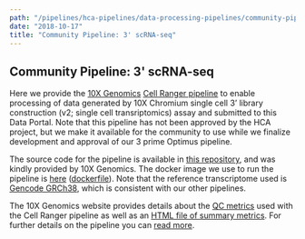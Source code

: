 ```yaml
---
path: "/pipelines/hca-pipelines/data-processing-pipelines/community-pipeline-3-prime-scrna-seq"
date: "2018-10-17"
title: "Community Pipeline: 3' scRNA-seq"
---
```


## Community Pipeline: 3' scRNA-seq

Here we provide the [10X Genomics](https://www.10xgenomics.com/) [Cell Ranger pipeline](https://support.10xgenomics.com/single-cell-gene-expression/software/pipelines/latest/what-is-cell-ranger/) to enable processing of data generated by 10X Chromium single cell 3’ library construction (v2; single cell transriptomics) assay and submitted to this Data Portal. Note that this pipeline has not been approved by the HCA project, but we make it available for the community to use while we finalize development and approval of our 3 prime Optimus pipeline. 

The source code for the pipeline is available in [this repository](https://github.com/10XGenomics/cellranger), and was kindly provided by 10X Genomics. The docker image we use to run the pipeline is [here](https://quay.io/repository/humancellatlas/secondary-analysis-cellranger) ([dockerfile](https://github.com/HumanCellAtlas/skylab/blob/master/docker/cellranger/Dockerfile)). Note that the reference transcriptome used is [Gencode GRCh38](https://www.gencodegenes.org/human/release_27.html), which is  consistent with our other pipelines.

The 10X Genomics website provides details about the [QC metrics](https://support.10xgenomics.com/single-cell-gene-expression/software/pipelines/latest/output/metrics) used with the Cell Ranger pipeline as well as an [HTML file of summary metrics](https://support.10xgenomics.com/single-cell-gene-expression/software/pipelines/latest/output/summary). For further details on the pipeline you can [read more](https://support.10xgenomics.com/single-cell-gene-expression/software/pipelines/latest/what-is-cell-ranger).
